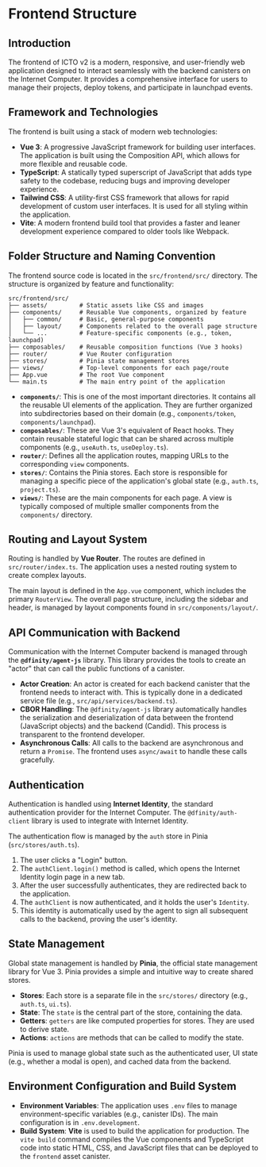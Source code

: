 # Frontend Structure

## Introduction

The frontend of ICTO v2 is a modern, responsive, and user-friendly web application designed to interact seamlessly with the backend canisters on the Internet Computer. It provides a comprehensive interface for users to manage their projects, deploy tokens, and participate in launchpad events.

## Framework and Technologies

The frontend is built using a stack of modern web technologies:

- **Vue 3**: A progressive JavaScript framework for building user interfaces. The application is built using the Composition API, which allows for more flexible and reusable code.
- **TypeScript**: A statically typed superscript of JavaScript that adds type safety to the codebase, reducing bugs and improving developer experience.
- **Tailwind CSS**: A utility-first CSS framework that allows for rapid development of custom user interfaces. It is used for all styling within the application.
- **Vite**: A modern frontend build tool that provides a faster and leaner development experience compared to older tools like Webpack.

## Folder Structure and Naming Convention

The frontend source code is located in the `src/frontend/src/` directory. The structure is organized by feature and functionality:

```
src/frontend/src/
├── assets/         # Static assets like CSS and images
├── components/     # Reusable Vue components, organized by feature
│   ├── common/     # Basic, general-purpose components
│   ├── layout/     # Components related to the overall page structure
│   └── ...         # Feature-specific components (e.g., token, launchpad)
├── composables/    # Reusable composition functions (Vue 3 hooks)
├── router/         # Vue Router configuration
├── stores/         # Pinia state management stores
├── views/          # Top-level components for each page/route
├── App.vue         # The root Vue component
└── main.ts         # The main entry point of the application
```

- **`components/`**: This is one of the most important directories. It contains all the reusable UI elements of the application. They are further organized into subdirectories based on their domain (e.g., `components/token`, `components/launchpad`).
- **`composables/`**: These are Vue 3's equivalent of React hooks. They contain reusable stateful logic that can be shared across multiple components (e.g., `useAuth.ts`, `useDeploy.ts`).
- **`router/`**: Defines all the application routes, mapping URLs to the corresponding `view` components.
- **`stores/`**: Contains the Pinia stores. Each store is responsible for managing a specific piece of the application's global state (e.g., `auth.ts`, `project.ts`).
- **`views/`**: These are the main components for each page. A view is typically composed of multiple smaller components from the `components/` directory.

## Routing and Layout System

Routing is handled by **Vue Router**. The routes are defined in `src/router/index.ts`. The application uses a nested routing system to create complex layouts.

The main layout is defined in the `App.vue` component, which includes the primary `RouterView`. The overall page structure, including the sidebar and header, is managed by layout components found in `src/components/layout/`.

## API Communication with Backend

Communication with the Internet Computer backend is managed through the **`@dfinity/agent-js`** library. This library provides the tools to create an "actor" that can call the public functions of a canister.

- **Actor Creation**: An actor is created for each backend canister that the frontend needs to interact with. This is typically done in a dedicated service file (e.g., `src/api/services/backend.ts`).
- **CBOR Handling**: The `@dfinity/agent-js` library automatically handles the serialization and deserialization of data between the frontend (JavaScript objects) and the backend (Candid). This process is transparent to the frontend developer.
- **Asynchronous Calls**: All calls to the backend are asynchronous and return a `Promise`. The frontend uses `async/await` to handle these calls gracefully.

## Authentication

Authentication is handled using **Internet Identity**, the standard authentication provider for the Internet Computer. The `@dfinity/auth-client` library is used to integrate with Internet Identity.

The authentication flow is managed by the `auth` store in Pinia (`src/stores/auth.ts`).

1.  The user clicks a "Login" button.
2.  The `authClient.login()` method is called, which opens the Internet Identity login page in a new tab.
3.  After the user successfully authenticates, they are redirected back to the application.
4.  The `authClient` is now authenticated, and it holds the user's `Identity`.
5.  This identity is automatically used by the agent to sign all subsequent calls to the backend, proving the user's identity.

## State Management

Global state management is handled by **Pinia**, the official state management library for Vue 3. Pinia provides a simple and intuitive way to create shared stores.

- **Stores**: Each store is a separate file in the `src/stores/` directory (e.g., `auth.ts`, `ui.ts`).
- **State**: The `state` is the central part of the store, containing the data.
- **Getters**: `getters` are like computed properties for stores. They are used to derive state.
- **Actions**: `actions` are methods that can be called to modify the state.

Pinia is used to manage global state such as the authenticated user, UI state (e.g., whether a modal is open), and cached data from the backend.

## Environment Configuration and Build System

- **Environment Variables**: The application uses `.env` files to manage environment-specific variables (e.g., canister IDs). The main configuration is in `.env.development`.
- **Build System**: **Vite** is used to build the application for production. The `vite build` command compiles the Vue components and TypeScript code into static HTML, CSS, and JavaScript files that can be deployed to the `frontend` asset canister.
